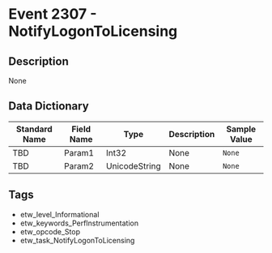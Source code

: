 # Event 2307 - NotifyLogonToLicensing

## Description
None

## Data Dictionary
|Standard Name|Field Name|Type|Description|Sample Value|
|---|---|---|---|---|
|TBD|Param1|Int32|None|`None`|
|TBD|Param2|UnicodeString|None|`None`|

## Tags
* etw_level_Informational
* etw_keywords_PerfInstrumentation
* etw_opcode_Stop
* etw_task_NotifyLogonToLicensing